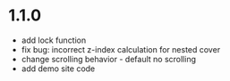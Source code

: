 # 1.1.0

 - add lock function
 - fix bug: incorrect z-index calculation for nested cover
 - change scrolling behavior - default no scrolling
 - add demo site code
